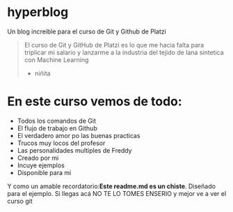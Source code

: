 # hyperblog
Un blog increible para el curso de Git y Github de Platzi
>El curso de Git y GitHub de Platzi es lo que me hacia falta para triplicar mi salario y lanzarme a la industria del tejido de lana sintetica con Machine Learning
> - niñita

# En este curso vemos de todo:
* Todos los comandos de Git
* El flujo de trabajo en Github
* El verdadero amor po las buenas practicas
* Trucos muy locos del profesor
* Las personalidades multiples de Freddy
* Creado por mi
* Incuye ejemplos
* Disponible para mi

Y como un amable recordatorio:**Este readme.md es un chiste**. Diseñado para el ejemplo. Si llegas acá NO TE LO TOMES ENSERIO y mejor ve a ver el curso git
